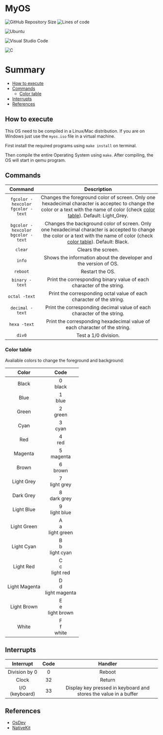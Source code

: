 # MyOS
![GitHub Repository Size](https://img.shields.io/github/repo-size/h-ssiqueira/MyOS?label=Repository%20Size&style=flat-square)
![Lines of code](https://img.shields.io/tokei/lines/github/h-ssiqueira/MyOS?label=Total%20Lines)

![Ubuntu](https://img.shields.io/badge/Ubuntu-E95420?style=for-the-badge&logo=ubuntu&logoColor=white)

![Visual Studio Code](https://img.shields.io/badge/Visual_Studio_Code-0078D4?style=for-the-badge&logo=visual%20studio%20code&logoColor=white)

![C](https://img.shields.io/badge/C-00599C?style=for-the-badge&logo=c&logoColor=white)

# Summary
* [How to execute](#How-to-execute)
* [Commands](#Commands)
    * [Color table](#Color-table)
* [Interrupts](#Interrupts)
* [References](#References)
## How to execute
This OS need to be compiled in a Linux/Mac distribution. If you are on Windows just use the `myos.iso` file in a virtual machine.

First install the required programs using `make install` on terminal.

Then compile the entire Operating System using `make`. After compiling, the OS will start in qemu program.

## Commands
Command | Description
:---: | :---:
`fgcolor -hexcolor` <br> `fgcolor -text`| Changes the foreground color of screen. Only one hexadecimal character is acceptec to change the color or a text with the name of color (check [color table](#Color-table)). Default: Light_Grey.
`bgcolor -hexcolor` <br> `bgcolor -text`| Changes the background color of screen. Only one hexadecimal character is accepted to change the color or a text with the name of color (check [color table](#Color-table)). Default: Black.
`clear`| Clears the screen.
`info`| Shows the information about the developer and the version of OS.
`reboot`| Restart the OS.
`binary -text`| Print the corresponding binary value of each character of the string.
`octal -text`| Print the corresponding octal value of each character of the string.
`decimal -text`| Print the corresponding decimal value of each character of the string.
`hexa -text`| Print the corresponding hexadecimal value of each character of the string.
`div0`| Test a 1/0 division.

### Color table
Avaliable colors to change the foreground and background:

Color | Code
:---: | :---:
Black | 0 <br> black
Blue | 1 <br> blue
Green | 2 <br> green
Cyan | 3 <br> cyan
Red | 4 <br> red
Magenta | 5 <br> magenta
Brown | 6 <br> brown
Light Grey | 7 <br> light grey
Dark Grey | 8 <br> dark grey
Light Blue | 9 <br> light blue
Light Green | A <br> a <br> light green
Light Cyan | B <br> b <br> light cyan
Light Red | C <br> c <br> light red
Light Magenta | D <br> d <br> light magenta
Light Brown | E <br> e <br> light brown
White | F <br> f <br> white

## Interrupts
Interrupt | Code | Handler
:---: | :---: | :---:
Division by 0 | 0 | Reboot
Clock | 32 | Return
I/O (keyboard) | 33 | Display key pressed in keyboard and stores the value in a buffer

## References
* [OsDev](https://wiki.osdev.org/)
* [NativeKit](https://github.com/lmcad-unicamp/NativeKit)